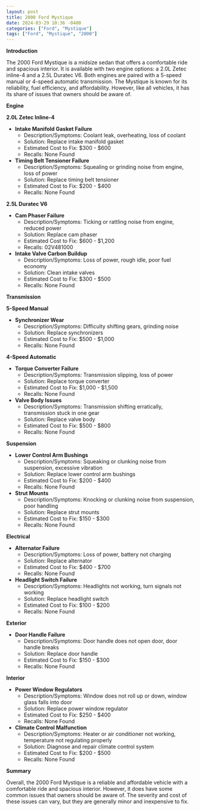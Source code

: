 ```yaml
---
layout: post
title: 2000 Ford Mystique
date: 2024-03-29 10:36 -0400
categories: ["Ford", "Mystique"]
tags: ["Ford", "Mystique", "2000"]
---
```

**Introduction**

The 2000 Ford Mystique is a midsize sedan that offers a comfortable ride and spacious interior. It is available with two engine options: a 2.0L Zetec inline-4 and a 2.5L Duratec V6. Both engines are paired with a 5-speed manual or 4-speed automatic transmission. The Mystique is known for its reliability, fuel efficiency, and affordability. However, like all vehicles, it has its share of issues that owners should be aware of.

**Engine**

**2.0L Zetec Inline-4**

* **Intake Manifold Gasket Failure**
    * Description/Symptoms: Coolant leak, overheating, loss of coolant
    * Solution: Replace intake manifold gasket
    * Estimated Cost to Fix: $300 - $600
    * Recalls: None Found
* **Timing Belt Tensioner Failure**
    * Description/Symptoms: Squealing or grinding noise from engine, loss of power
    * Solution: Replace timing belt tensioner
    * Estimated Cost to Fix: $200 - $400
    * Recalls: None Found

**2.5L Duratec V6**

* **Cam Phaser Failure**
    * Description/Symptoms: Ticking or rattling noise from engine, reduced power
    * Solution: Replace cam phaser
    * Estimated Cost to Fix: $600 - $1,200
    * Recalls: 02V481000
* **Intake Valve Carbon Buildup**
    * Description/Symptoms: Loss of power, rough idle, poor fuel economy
    * Solution: Clean intake valves
    * Estimated Cost to Fix: $300 - $500
    * Recalls: None Found

**Transmission**

**5-Speed Manual**

* **Synchronizer Wear**
    * Description/Symptoms: Difficulty shifting gears, grinding noise
    * Solution: Replace synchronizers
    * Estimated Cost to Fix: $500 - $1,000
    * Recalls: None Found

**4-Speed Automatic**

* **Torque Converter Failure**
    * Description/Symptoms: Transmission slipping, loss of power
    * Solution: Replace torque converter
    * Estimated Cost to Fix: $1,000 - $1,500
    * Recalls: None Found
* **Valve Body Issues**
    * Description/Symptoms: Transmission shifting erratically, transmission stuck in one gear
    * Solution: Replace valve body
    * Estimated Cost to Fix: $500 - $800
    * Recalls: None Found

**Suspension**

* **Lower Control Arm Bushings**
    * Description/Symptoms: Squeaking or clunking noise from suspension, excessive vibration
    * Solution: Replace lower control arm bushings
    * Estimated Cost to Fix: $200 - $400
    * Recalls: None Found
* **Strut Mounts**
    * Description/Symptoms: Knocking or clunking noise from suspension, poor handling
    * Solution: Replace strut mounts
    * Estimated Cost to Fix: $150 - $300
    * Recalls: None Found

**Electrical**

* **Alternator Failure**
    * Description/Symptoms: Loss of power, battery not charging
    * Solution: Replace alternator
    * Estimated Cost to Fix: $400 - $700
    * Recalls: None Found
* **Headlight Switch Failure**
    * Description/Symptoms: Headlights not working, turn signals not working
    * Solution: Replace headlight switch
    * Estimated Cost to Fix: $100 - $200
    * Recalls: None Found

**Exterior**

* **Door Handle Failure**
    * Description/Symptoms: Door handle does not open door, door handle breaks
    * Solution: Replace door handle
    * Estimated Cost to Fix: $150 - $300
    * Recalls: None Found

**Interior**

* **Power Window Regulators**
    * Description/Symptoms: Window does not roll up or down, window glass falls into door
    * Solution: Replace power window regulator
    * Estimated Cost to Fix: $250 - $400
    * Recalls: None Found
* **Climate Control Malfunction**
    * Description/Symptoms: Heater or air conditioner not working, temperature not regulating properly
    * Solution: Diagnose and repair climate control system
    * Estimated Cost to Fix: $200 - $500
    * Recalls: None Found

**Summary**

Overall, the 2000 Ford Mystique is a reliable and affordable vehicle with a comfortable ride and spacious interior. However, it does have some common issues that owners should be aware of. The severity and cost of these issues can vary, but they are generally minor and inexpensive to fix.
